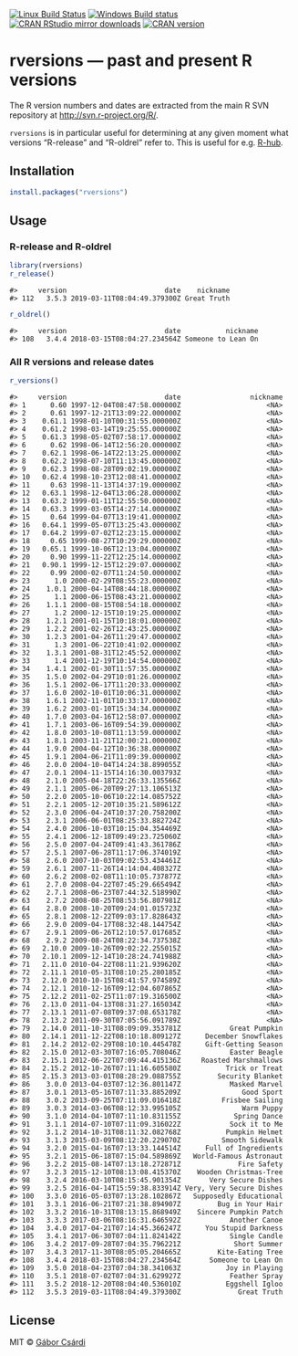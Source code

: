 
<!-- README.md is generated from README.Rmd. Please edit that file -->

[![Linux Build
Status](https://travis-ci.org/r-hub/rversions.svg?branch=master)](https://travis-ci.org/r-hub/rversions)
[![Windows Build
status](https://ci.appveyor.com/api/projects/status/github/r-hub/rversions?svg=true)](https://ci.appveyor.com/project/gaborcsardi/rversions)
[![CRAN RStudio mirror
downloads](http://cranlogs.r-pkg.org/badges/rversions)](http://r-pkg.org/pkg/rversions)
[![CRAN
version](http://www.r-pkg.org/badges/version/rversions)](http://r-pkg.org/pkg/rversions)

# rversions — past and present R versions

The R version numbers and dates are extracted from the main R SVN
repository at <http://svn.r-project.org/R/>.

`rversions` is in particular useful for determining at any given moment
what versions “R-release” and “R-oldrel” refer to. This is useful for
e.g. [R-hub](https://docs.r-hub.io/).

## Installation

``` r
install.packages("rversions")
```

## Usage

### R-release and R-oldrel

``` r
library(rversions)
r_release()
```

    #>     version                        date    nickname
    #> 112   3.5.3 2019-03-11T08:04:49.379300Z Great Truth

``` r
r_oldrel()
```

    #>     version                        date           nickname
    #> 108   3.4.4 2018-03-15T08:04:27.234564Z Someone to Lean On

### All R versions and release dates

``` r
r_versions()
```

    #>     version                        date                 nickname
    #> 1      0.60 1997-12-04T08:47:58.000000Z                     <NA>
    #> 2      0.61 1997-12-21T13:09:22.000000Z                     <NA>
    #> 3    0.61.1 1998-01-10T00:31:55.000000Z                     <NA>
    #> 4    0.61.2 1998-03-14T19:25:55.000000Z                     <NA>
    #> 5    0.61.3 1998-05-02T07:58:17.000000Z                     <NA>
    #> 6      0.62 1998-06-14T12:56:20.000000Z                     <NA>
    #> 7    0.62.1 1998-06-14T22:13:25.000000Z                     <NA>
    #> 8    0.62.2 1998-07-10T11:13:45.000000Z                     <NA>
    #> 9    0.62.3 1998-08-28T09:02:19.000000Z                     <NA>
    #> 10   0.62.4 1998-10-23T12:08:41.000000Z                     <NA>
    #> 11     0.63 1998-11-13T14:37:19.000000Z                     <NA>
    #> 12   0.63.1 1998-12-04T13:06:28.000000Z                     <NA>
    #> 13   0.63.2 1999-01-11T12:55:50.000000Z                     <NA>
    #> 14   0.63.3 1999-03-05T14:27:14.000000Z                     <NA>
    #> 15     0.64 1999-04-07T13:19:41.000000Z                     <NA>
    #> 16   0.64.1 1999-05-07T13:25:43.000000Z                     <NA>
    #> 17   0.64.2 1999-07-02T12:23:15.000000Z                     <NA>
    #> 18     0.65 1999-08-27T10:29:29.000000Z                     <NA>
    #> 19   0.65.1 1999-10-06T12:13:04.000000Z                     <NA>
    #> 20     0.90 1999-11-22T12:25:14.000000Z                     <NA>
    #> 21   0.90.1 1999-12-15T12:29:07.000000Z                     <NA>
    #> 22     0.99 2000-02-07T11:24:50.000000Z                     <NA>
    #> 23      1.0 2000-02-29T08:55:23.000000Z                     <NA>
    #> 24    1.0.1 2000-04-14T08:44:18.000000Z                     <NA>
    #> 25      1.1 2000-06-15T08:43:21.000000Z                     <NA>
    #> 26    1.1.1 2000-08-15T08:54:18.000000Z                     <NA>
    #> 27      1.2 2000-12-15T10:19:25.000000Z                     <NA>
    #> 28    1.2.1 2001-01-15T10:18:01.000000Z                     <NA>
    #> 29    1.2.2 2001-02-26T12:43:25.000000Z                     <NA>
    #> 30    1.2.3 2001-04-26T11:29:47.000000Z                     <NA>
    #> 31      1.3 2001-06-22T10:41:02.000000Z                     <NA>
    #> 32    1.3.1 2001-08-31T12:45:52.000000Z                     <NA>
    #> 33      1.4 2001-12-19T10:14:54.000000Z                     <NA>
    #> 34    1.4.1 2002-01-30T11:57:35.000000Z                     <NA>
    #> 35    1.5.0 2002-04-29T10:01:26.000000Z                     <NA>
    #> 36    1.5.1 2002-06-17T11:20:33.000000Z                     <NA>
    #> 37    1.6.0 2002-10-01T10:06:31.000000Z                     <NA>
    #> 38    1.6.1 2002-11-01T10:33:17.000000Z                     <NA>
    #> 39    1.6.2 2003-01-10T15:34:34.000000Z                     <NA>
    #> 40    1.7.0 2003-04-16T12:58:07.000000Z                     <NA>
    #> 41    1.7.1 2003-06-16T09:54:39.000000Z                     <NA>
    #> 42    1.8.0 2003-10-08T11:13:59.000000Z                     <NA>
    #> 43    1.8.1 2003-11-21T12:00:21.000000Z                     <NA>
    #> 44    1.9.0 2004-04-12T10:36:38.000000Z                     <NA>
    #> 45    1.9.1 2004-06-21T11:09:39.000000Z                     <NA>
    #> 46    2.0.0 2004-10-04T14:24:38.899055Z                     <NA>
    #> 47    2.0.1 2004-11-15T14:16:30.003793Z                     <NA>
    #> 48    2.1.0 2005-04-18T22:26:33.135566Z                     <NA>
    #> 49    2.1.1 2005-06-20T09:27:13.106513Z                     <NA>
    #> 50    2.2.0 2005-10-06T10:22:14.085752Z                     <NA>
    #> 51    2.2.1 2005-12-20T10:35:21.589612Z                     <NA>
    #> 52    2.3.0 2006-04-24T10:37:20.758200Z                     <NA>
    #> 53    2.3.1 2006-06-01T08:25:33.882724Z                     <NA>
    #> 54    2.4.0 2006-10-03T10:15:04.354469Z                     <NA>
    #> 55    2.4.1 2006-12-18T09:49:23.725060Z                     <NA>
    #> 56    2.5.0 2007-04-24T09:41:43.361786Z                     <NA>
    #> 57    2.5.1 2007-06-28T11:17:06.374019Z                     <NA>
    #> 58    2.6.0 2007-10-03T09:02:53.434461Z                     <NA>
    #> 59    2.6.1 2007-11-26T14:14:04.408327Z                     <NA>
    #> 60    2.6.2 2008-02-08T11:10:05.737877Z                     <NA>
    #> 61    2.7.0 2008-04-22T07:45:29.665494Z                     <NA>
    #> 62    2.7.1 2008-06-23T07:44:32.518990Z                     <NA>
    #> 63    2.7.2 2008-08-25T08:53:56.807981Z                     <NA>
    #> 64    2.8.0 2008-10-20T09:24:01.015723Z                     <NA>
    #> 65    2.8.1 2008-12-22T09:03:17.828643Z                     <NA>
    #> 66    2.9.0 2009-04-17T08:32:48.144754Z                     <NA>
    #> 67    2.9.1 2009-06-26T12:10:57.017685Z                     <NA>
    #> 68    2.9.2 2009-08-24T08:22:34.737538Z                     <NA>
    #> 69   2.10.0 2009-10-26T09:02:22.255015Z                     <NA>
    #> 70   2.10.1 2009-12-14T10:28:24.741988Z                     <NA>
    #> 71   2.11.0 2010-04-22T08:11:21.939620Z                     <NA>
    #> 72   2.11.1 2010-05-31T08:10:25.280185Z                     <NA>
    #> 73   2.12.0 2010-10-15T08:41:57.974589Z                     <NA>
    #> 74   2.12.1 2010-12-16T09:12:04.607865Z                     <NA>
    #> 75   2.12.2 2011-02-25T11:07:19.316500Z                     <NA>
    #> 76   2.13.0 2011-04-13T08:31:27.165034Z                     <NA>
    #> 77   2.13.1 2011-07-08T09:37:08.653178Z                     <NA>
    #> 78   2.13.2 2011-09-30T07:05:56.091789Z                     <NA>
    #> 79   2.14.0 2011-10-31T08:09:09.353781Z            Great Pumpkin
    #> 80   2.14.1 2011-12-22T08:10:18.809127Z      December Snowflakes
    #> 81   2.14.2 2012-02-29T08:10:10.445478Z      Gift-Getting Season
    #> 82   2.15.0 2012-03-30T07:16:05.708046Z            Easter Beagle
    #> 83   2.15.1 2012-06-22T07:09:44.415136Z     Roasted Marshmallows
    #> 84   2.15.2 2012-10-26T07:11:16.605580Z           Trick or Treat
    #> 85   2.15.3 2013-03-01T08:28:29.088755Z         Security Blanket
    #> 86    3.0.0 2013-04-03T07:12:36.801147Z            Masked Marvel
    #> 87    3.0.1 2013-05-16T07:11:33.885209Z               Good Sport
    #> 88    3.0.2 2013-09-25T07:11:09.016418Z          Frisbee Sailing
    #> 89    3.0.3 2014-03-06T08:12:33.995105Z               Warm Puppy
    #> 90    3.1.0 2014-04-10T07:11:10.831155Z             Spring Dance
    #> 91    3.1.1 2014-07-10T07:11:09.316022Z            Sock it to Me
    #> 92    3.1.2 2014-10-31T08:11:32.082768Z           Pumpkin Helmet
    #> 93    3.1.3 2015-03-09T08:12:20.229070Z          Smooth Sidewalk
    #> 94    3.2.0 2015-04-16T07:13:33.144514Z      Full of Ingredients
    #> 95    3.2.1 2015-06-18T07:15:04.589869Z   World-Famous Astronaut
    #> 96    3.2.2 2015-08-14T07:13:18.272871Z              Fire Safety
    #> 97    3.2.3 2015-12-10T08:13:08.415370Z    Wooden Christmas-Tree
    #> 98    3.2.4 2016-03-10T08:15:45.901354Z       Very Secure Dishes
    #> 99    3.2.5 2016-04-14T15:59:38.833914Z Very, Very Secure Dishes
    #> 100   3.3.0 2016-05-03T07:13:28.102867Z   Supposedly Educational
    #> 101   3.3.1 2016-06-21T07:21:38.894907Z         Bug in Your Hair
    #> 102   3.3.2 2016-10-31T08:13:15.868949Z    Sincere Pumpkin Patch
    #> 103   3.3.3 2017-03-06T08:16:31.646592Z            Another Canoe
    #> 104   3.4.0 2017-04-21T07:14:45.366247Z      You Stupid Darkness
    #> 105   3.4.1 2017-06-30T07:04:11.824142Z            Single Candle
    #> 106   3.4.2 2017-09-28T07:04:35.796221Z             Short Summer
    #> 107   3.4.3 2017-11-30T08:05:05.204665Z         Kite-Eating Tree
    #> 108   3.4.4 2018-03-15T08:04:27.234564Z       Someone to Lean On
    #> 109   3.5.0 2018-04-23T07:04:38.341063Z           Joy in Playing
    #> 110   3.5.1 2018-07-02T07:04:31.629927Z            Feather Spray
    #> 111   3.5.2 2018-12-20T08:04:40.536010Z           Eggshell Igloo
    #> 112   3.5.3 2019-03-11T08:04:49.379300Z              Great Truth

## License

MIT © [Gábor Csárdi](http://gaborcsardi.org)
